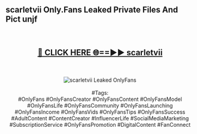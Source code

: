 <h2>scarletvii Only.Fans Leaked Private Files And Pict unjf</h2>
<br>
<div align="center">
<h2><a href="https://mediafiles.top/scarletvii" rel="nofollow">🔴 CLICK HERE 🌐==►► scarletvii</a></h2>
<br>
<br>
<a href="https://mediafiles.top/scarletvii" rel="nofollow" data-target="animated-image.originalLink"><img src="https://i.ibb.co.com/WyWwxjT/player-gif2.gif" alt="scarletvii Leaked OnlyFans" style="max-width: 100%; display: inline-block;" data-target="animated-image.originalImage"></a>
<br><br>
#Tags:
<br>
#OnlyFans #OnlyFansCreator #OnlyFansContent #OnlyFansModel #OnlyFansLife #OnlyFansCommunity #OnlyFansLaunching #OnlyFansIncome #OnlyFansVids #OnlyFansTips #OnlyFansSuccess #AdultContent #ContentCreator #InfluencerLife #SocialMediaMarketing #SubscriptionService #OnlyFansPromotion #DigitalContent #FanConnect
</div>
<br>